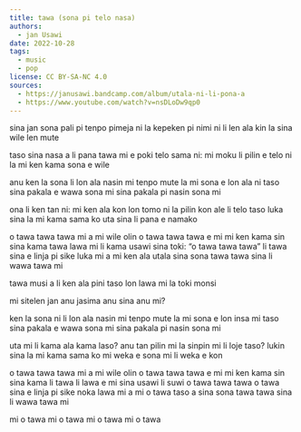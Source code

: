 ```yaml
---
title: tawa (sona pi telo nasa)
authors:
  - jan Usawi
date: 2022-10-28
tags:
  - music
  - pop
license: CC BY-SA-NC 4.0
sources:
  - https://janusawi.bandcamp.com/album/utala-ni-li-pona-a
  - https://www.youtube.com/watch?v=nsDLoDw9qp0
---
```


sina jan sona
pali pi tenpo pimeja ni la
kepeken pi nimi ni li len ala
kin la sina wile len mute

taso sina nasa a
li pana tawa mi e poki telo sama ni:
mi moku li pilin e telo ni la
mi ken kama sona e wile

anu ken la sona li lon ala nasin mi
tenpo mute la mi sona e lon ala ni
taso sina pakala e wawa sona mi
sina pakala pi nasin sona mi

ona li ken tan ni: mi ken ala kon
lon tomo ni la pilin kon ale li telo
taso luka sina la mi kama sama ko
uta sina li pana e namako

o tawa tawa tawa mi a
mi wile olin
o tawa tawa tawa e mi
mi ken kama sin
sina kama tawa
lawa mi li kama usawi
sina toki: “o tawa tawa tawa”
li tawa sina e linja
pi sike luka mi a
mi ken ala utala
sina sona
tawa tawa sina li wawa tawa mi

tawa musi a
li ken ala pini 
taso lon lawa mi la toki monsi

mi sitelen jan
anu jasima
anu sina
anu mi?

ken la sona ni li lon ala nasin mi
tenpo mute la mi sona e lon insa mi
taso sina pakala e wawa sona mi
sina pakala pi nasin sona mi

uta mi li kama ala kama laso?
anu tan pilin mi la sinpin mi li loje taso?
lukin sina la mi kama sama ko
mi weka e sona mi li weka e kon 

o tawa tawa tawa mi a
mi wile olin
o tawa tawa tawa e mi
mi ken kama sin
sina kama li tawa
li lawa e mi
sina usawi
li suwi
o tawa tawa tawa
o tawa sina e linja
pi sike noka lawa mi a
mi o tawa taso a
sina sona
tawa tawa sina li wawa tawa mi

mi o tawa
mi o tawa
mi o tawa
mi o tawa